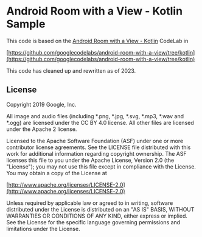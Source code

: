 # Android Room with a View - Kotlin Sample

This code is based on the [Android Room with a View - Kotlin](https://developer.android.com/codelabs/android-room-with-a-view-kotlin#0) CodeLab in

[https://github.com/googlecodelabs/android-room-with-a-view/tree/kotlin](https://github.com/googlecodelabs/android-room-with-a-view/tree/kotlin)

This code has cleaned up and rewritten as of 2023.

## License

Copyright 2019 Google, Inc.

All image and audio files (including \*.png, \*.jpg, \*.svg, \*.mp3, \*.wav and \*.ogg) are licensed under the CC BY 4.0 license. All other files are licensed under the Apache 2 license.

Licensed to the Apache Software Foundation (ASF) under one or more contributor license agreements. See the LICENSE file distributed with this work for additional information regarding copyright ownership. The ASF licenses this file to you under the Apache License, Version 2.0 (the "License"); you may not use this file except in compliance with the License. You may obtain a copy of the License at

[http://www.apache.org/licenses/LICENSE-2.0](http://www.apache.org/licenses/LICENSE-2.0)

Unless required by applicable law or agreed to in writing, software distributed under the License is distributed on an "AS IS" BASIS, WITHOUT WARRANTIES OR CONDITIONS OF ANY KIND, either express or implied. See the License for the specific language governing permissions and limitations under the License.